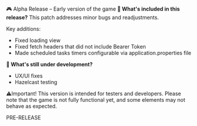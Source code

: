 🎮 Alpha Release – Early version of the game
**🔧 What's included in this release?**
This patch addresses minor bugs and readjustments.

Key additions: 
- Fixed loading view
- Fixed fetch headers that did not include Bearer Token
- Made scheduled tasks timers configurable via application.properties file

**🚧 What's still under development?**
- UX/UI fixes
- Hazelcast testing

⚠️Important! This version is intended for testers and developers. Please note that the game is not fully functional yet, and some elements may not behave as expected.

PRE-RELEASE
